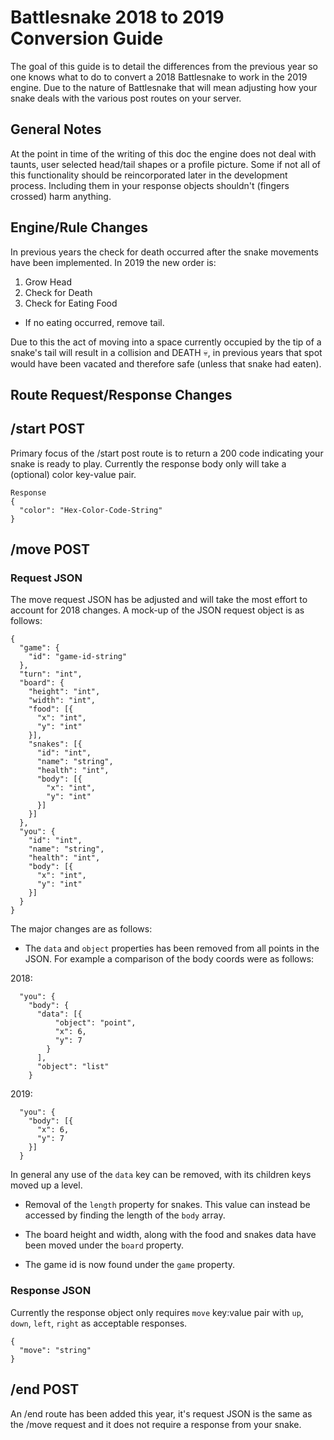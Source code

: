 # Battlesnake 2018 to 2019 Conversion Guide

The goal of this guide is to detail the differences from the previous year so one knows what to do to convert a 2018 Battlesnake to work in the 2019 engine. Due to the nature of Battlesnake that will mean adjusting how your snake deals with the various post routes on your server.

## General Notes

At the point in time of the writing of this doc the engine does not deal with taunts, user selected head/tail shapes or a profile picture. Some if not all of this functionality should be reincorporated later in the development process. Including them in your response objects shouldn't (fingers crossed) harm anything. 

## Engine/Rule Changes

In previous years the check for death occurred after the snake movements have been implemented. In 2019 the new order is:

1. Grow Head
2. Check for Death
3. Check for Eating Food
* If no eating occurred, remove tail.

Due to this the act of moving into a space currently occupied by the tip of a snake's tail will result in a collision and DEATH :skull:, in previous years that spot would have been vacated and therefore safe (unless that snake had eaten).

## Route Request/Response Changes

## /start POST

Primary focus of the /start post route is to return a 200 code indicating your snake is ready to play. Currently the response body only will take a (optional) color key-value pair. 

```
Response
{
  "color": "Hex-Color-Code-String"
}
```

## /move POST

### Request JSON

The move request JSON has be adjusted and will take the most effort to account for 2018 changes. A mock-up of the JSON request object is as follows:

```
{
  "game": {
    "id": "game-id-string"
  },
  "turn": "int",
  "board": {
    "height": "int",
    "width": "int",
    "food": [{
      "x": "int",
      "y": "int"
    }],
    "snakes": [{
      "id": "int",
      "name": "string",
      "health": "int",
      "body": [{
        "x": "int",
        "y": "int"
      }]
    }]
  },
  "you": {
    "id": "int",
    "name": "string",
    "health": "int",
    "body": [{
      "x": "int",
      "y": "int"
    }]
  }
}
```

The major changes are as follows:

* The `data` and `object` properties has been removed from all points in the JSON. For example a comparison of the body coords were as follows:

2018:
```
  "you": {
    "body": {
      "data": [{
          "object": "point",
          "x": 6,
          "y": 7
        }
      ],
      "object": "list"
    }
```
2019:
```
  "you": {
    "body": [{
      "x": 6,
      "y": 7
    }]
  }
```
In general any use of the `data` key can be removed, with its children keys moved up a level.

* Removal of the `length` property for snakes. This value can instead be accessed by finding the length of the `body` array.

* The board height and width, along with the food and snakes data have been moved under the `board` property. 

* The game id is now found under the `game` property.

### Response JSON

Currently the response object only requires `move` key:value pair with `up`, `down`, `left`, `right` as acceptable responses.

```
{
  "move": "string"
}
```

## /end POST

An /end route has been added this year, it's request JSON is the same as the /move request and it does not require a response from your snake.
